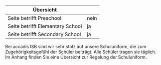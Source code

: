 | Übersicht | |
| --- | --- |
| Seite betrifft Preschool | nein |
| Seite betrifft Elementary School | ja |
| Seite betrifft Secondary School | ja |

Bei accadis ISB sind wir sehr stolz auf unsere Schuluniform, die zum Zugehörigkeitsgefühl der Schüler beiträgt. Alle Schüler tragen sie täglich. Im Anhang finden Sie eine Übersicht zur Regelung der Schuluniform.

